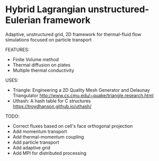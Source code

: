 # Hybrid Lagrangian unstructured-Eulerian framework
Adaptive, unstructured grid, 2D framework for thermal-fluid flow simulations focused on particle transport

FEATURES:
- Finite Volume method
- Thermal diffusion on plates
- Multiple thermal conductivity

USES:
- Triangle: Engineering a 2D Quality Mesh Generator and Delaunay Triangulator
http://www.cs.cmu.edu/~quake/triangle.research.html
- Uthash: A hash table for C structures
https://troydhanson.github.io/uthash/

TODO:
- Correct fluxes based on cell's face orthogonal projection
- Add momentum transport
- Add thermal-momentum coupling
- Add particle transport
- Add adaptive grid
- Add MPI for distributed processing
